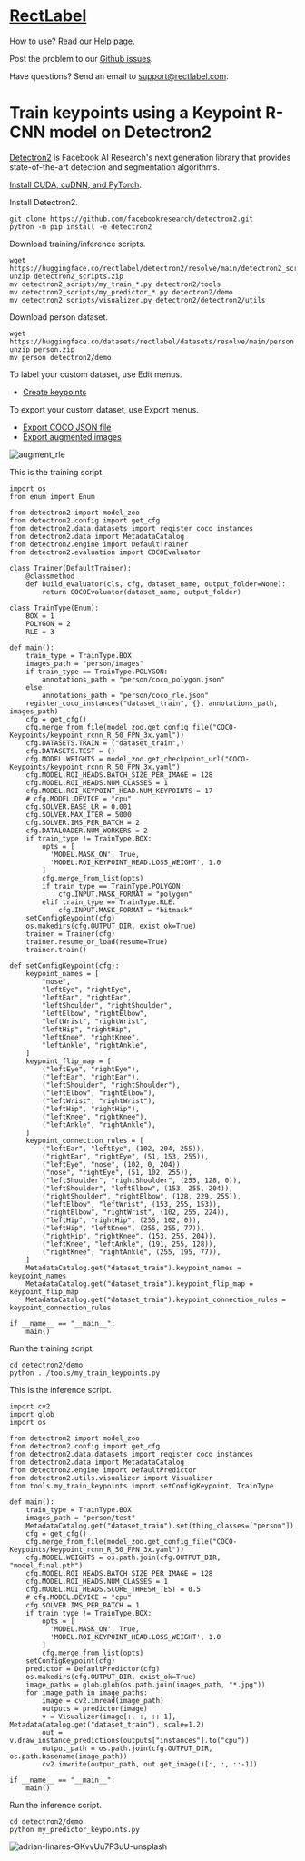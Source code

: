 # [RectLabel](https://rectlabel.com)
How to use? Read our [Help page](https://rectlabel.com/help/).

Post the problem to our [Github issues](https://github.com/ryouchinsa/Rectlabel-support/issues).

Have questions? Send an email to support@rectlabel.com.

# Train keypoints using a Keypoint R-CNN model on Detectron2
[Detectron2](https://github.com/facebookresearch/detectron2) is Facebook AI Research's next generation library that provides state-of-the-art detection and segmentation algorithms.

[Install CUDA, cuDNN, and PyTorch](https://rectlabel.com/pytorch/).

Install Detectron2.
```
git clone https://github.com/facebookresearch/detectron2.git
python -m pip install -e detectron2
```

Download training/inference scripts.
```
wget https://huggingface.co/rectlabel/detectron2/resolve/main/detectron2_scripts.zip
unzip detectron2_scripts.zip
mv detectron2_scripts/my_train_*.py detectron2/tools
mv detectron2_scripts/my_predictor_*.py detectron2/demo
mv detectron2_scripts/visualizer.py detectron2/detectron2/utils
```

Download person dataset.
```
wget https://huggingface.co/datasets/rectlabel/datasets/resolve/main/person.zip
unzip person.zip
mv person detectron2/demo
```

To label your custom dataset, use Edit menus.
- [Create keypoints](https://rectlabel.com/edit/#create-keypoints)

To export your custom dataset, use Export menus.
- [Export COCO JSON file](https://rectlabel.com/export/#export-coco-json-file)
- [Export augmented images](https://rectlabel.com/export/#export-augmented-images)

![augment_rle](https://github.com/ryouchinsa/ryouchinsa.github.io/assets/1954306/8543bc45-3807-4241-82e1-2d11929fc214)

This is the training script.
```
import os
from enum import Enum

from detectron2 import model_zoo
from detectron2.config import get_cfg
from detectron2.data.datasets import register_coco_instances
from detectron2.data import MetadataCatalog
from detectron2.engine import DefaultTrainer
from detectron2.evaluation import COCOEvaluator

class Trainer(DefaultTrainer):
    @classmethod
    def build_evaluator(cls, cfg, dataset_name, output_folder=None):
        return COCOEvaluator(dataset_name, output_folder)

class TrainType(Enum):
    BOX = 1
    POLYGON = 2
    RLE = 3

def main():
    train_type = TrainType.BOX
    images_path = "person/images"
    if train_type == TrainType.POLYGON:
        annotations_path = "person/coco_polygon.json"
    else:
        annotations_path = "person/coco_rle.json"
    register_coco_instances("dataset_train", {}, annotations_path, images_path)
    cfg = get_cfg()
    cfg.merge_from_file(model_zoo.get_config_file("COCO-Keypoints/keypoint_rcnn_R_50_FPN_3x.yaml"))
    cfg.DATASETS.TRAIN = ("dataset_train",)
    cfg.DATASETS.TEST = ()
    cfg.MODEL.WEIGHTS = model_zoo.get_checkpoint_url("COCO-Keypoints/keypoint_rcnn_R_50_FPN_3x.yaml")
    cfg.MODEL.ROI_HEADS.BATCH_SIZE_PER_IMAGE = 128
    cfg.MODEL.ROI_HEADS.NUM_CLASSES = 1
    cfg.MODEL.ROI_KEYPOINT_HEAD.NUM_KEYPOINTS = 17
    # cfg.MODEL.DEVICE = "cpu"
    cfg.SOLVER.BASE_LR = 0.001
    cfg.SOLVER.MAX_ITER = 5000 
    cfg.SOLVER.IMS_PER_BATCH = 2
    cfg.DATALOADER.NUM_WORKERS = 2
    if train_type != TrainType.BOX:
        opts = [
          'MODEL.MASK_ON', True,
          'MODEL.ROI_KEYPOINT_HEAD.LOSS_WEIGHT', 1.0
        ]
        cfg.merge_from_list(opts)
        if train_type == TrainType.POLYGON:
            cfg.INPUT.MASK_FORMAT = "polygon"
        elif train_type == TrainType.RLE:
            cfg.INPUT.MASK_FORMAT = "bitmask"
    setConfigKeypoint(cfg)
    os.makedirs(cfg.OUTPUT_DIR, exist_ok=True)
    trainer = Trainer(cfg)
    trainer.resume_or_load(resume=True)
    trainer.train()

def setConfigKeypoint(cfg):
    keypoint_names = [
        "nose",
        "leftEye", "rightEye",
        "leftEar", "rightEar",
        "leftShoulder", "rightShoulder",
        "leftElbow", "rightElbow",
        "leftWrist", "rightWrist",
        "leftHip", "rightHip",
        "leftKnee", "rightKnee",
        "leftAnkle", "rightAnkle",
    ]
    keypoint_flip_map = [
        ("leftEye", "rightEye"),
        ("leftEar", "rightEar"),
        ("leftShoulder", "rightShoulder"),
        ("leftElbow", "rightElbow"),
        ("leftWrist", "rightWrist"),
        ("leftHip", "rightHip"),
        ("leftKnee", "rightKnee"),
        ("leftAnkle", "rightAnkle"),
    ]
    keypoint_connection_rules = [
        ("leftEar", "leftEye", (102, 204, 255)),
        ("rightEar", "rightEye", (51, 153, 255)),
        ("leftEye", "nose", (102, 0, 204)),
        ("nose", "rightEye", (51, 102, 255)),
        ("leftShoulder", "rightShoulder", (255, 128, 0)),
        ("leftShoulder", "leftElbow", (153, 255, 204)),
        ("rightShoulder", "rightElbow", (128, 229, 255)),
        ("leftElbow", "leftWrist", (153, 255, 153)),
        ("rightElbow", "rightWrist", (102, 255, 224)),
        ("leftHip", "rightHip", (255, 102, 0)),
        ("leftHip", "leftKnee", (255, 255, 77)),
        ("rightHip", "rightKnee", (153, 255, 204)),
        ("leftKnee", "leftAnkle", (191, 255, 128)),
        ("rightKnee", "rightAnkle", (255, 195, 77)),
    ]
    MetadataCatalog.get("dataset_train").keypoint_names = keypoint_names
    MetadataCatalog.get("dataset_train").keypoint_flip_map = keypoint_flip_map
    MetadataCatalog.get("dataset_train").keypoint_connection_rules = keypoint_connection_rules

if __name__ == "__main__":
    main()
```

Run the training script.
```
cd detectron2/demo
python ../tools/my_train_keypoints.py
```

This is the inference script.
```
import cv2
import glob
import os

from detectron2 import model_zoo
from detectron2.config import get_cfg
from detectron2.data.datasets import register_coco_instances
from detectron2.data import MetadataCatalog
from detectron2.engine import DefaultPredictor
from detectron2.utils.visualizer import Visualizer
from tools.my_train_keypoints import setConfigKeypoint, TrainType

def main():
    train_type = TrainType.BOX
    images_path = "person/test"
    MetadataCatalog.get("dataset_train").set(thing_classes=["person"])
    cfg = get_cfg()
    cfg.merge_from_file(model_zoo.get_config_file("COCO-Keypoints/keypoint_rcnn_R_50_FPN_3x.yaml"))
    cfg.MODEL.WEIGHTS = os.path.join(cfg.OUTPUT_DIR, "model_final.pth")
    cfg.MODEL.ROI_HEADS.BATCH_SIZE_PER_IMAGE = 128
    cfg.MODEL.ROI_HEADS.NUM_CLASSES = 1
    cfg.MODEL.ROI_HEADS.SCORE_THRESH_TEST = 0.5
    # cfg.MODEL.DEVICE = "cpu"
    cfg.SOLVER.IMS_PER_BATCH = 1
    if train_type != TrainType.BOX:
        opts = [
          'MODEL.MASK_ON', True,
          'MODEL.ROI_KEYPOINT_HEAD.LOSS_WEIGHT', 1.0
        ]
        cfg.merge_from_list(opts)
    setConfigKeypoint(cfg)
    predictor = DefaultPredictor(cfg)
    os.makedirs(cfg.OUTPUT_DIR, exist_ok=True)
    image_paths = glob.glob(os.path.join(images_path, "*.jpg"))
    for image_path in image_paths:
        image = cv2.imread(image_path)
        outputs = predictor(image)
        v = Visualizer(image[:, :, ::-1], MetadataCatalog.get("dataset_train"), scale=1.2)
        out = v.draw_instance_predictions(outputs["instances"].to("cpu"))
        output_path = os.path.join(cfg.OUTPUT_DIR, os.path.basename(image_path))
        cv2.imwrite(output_path, out.get_image()[:, :, ::-1])

if __name__ == "__main__":
    main()

```

Run the inference script.
```
cd detectron2/demo
python my_predictor_keypoints.py
```

![adrian-linares-GKvvUu7P3uU-unsplash](https://github.com/ryouchinsa/ryouchinsa.github.io/assets/1954306/33c9e3e1-7909-4b30-9ac6-2b30f0293574)






